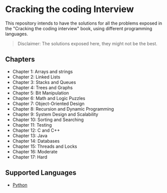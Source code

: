 # Cracking the coding Interview

This repository intends to have the solutions for all the problems exposed in the "Cracking the coding interview" book, using different programming languages.

> Disclaimer: The solutions exposed here, they might not be the best.

## Chapters

- Chapter 1: Arrays and strings
- Chapter 2: Linked Lists
- Chapter 3: Stacks and Queues
- Chapter 4: Trees and Graphs
- Chapter 5: Bit Manipulation
- Chapter 6: Math and Logic Puzzles
- Chapter 7: Object-Oriented Design
- Chapter 8: Recursion and Dynamic Programming
- Chapter 9: System Design and Scalability
- Chapter 10: Sorting and Searching
- Chapter 11: Testing
- Chapter 12: C and C++
- Chapter 13: Java
- Chapter 14: Databases
- Chapter 15: Threads and Locks
- Chapter 16: Moderate
- Chapter 17: Hard

## Supported Languages

* [Python](python)
